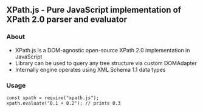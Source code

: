 XPath.js - Pure JavaScript implementation of XPath 2.0 parser and evaluator
---

### About

  - XPath.js is a DOM-agnostic open-source XPath 2.0 implementation in JavaScript
  - Library can be used to query any tree structure via custom DOMAdapter
  - Internally engine operates using XML Schema 1.1 data types

### Usage

    const xpath = require("xpath.js");
    xpath.evaluate("0.1 + 0.2"); // prints 0.3